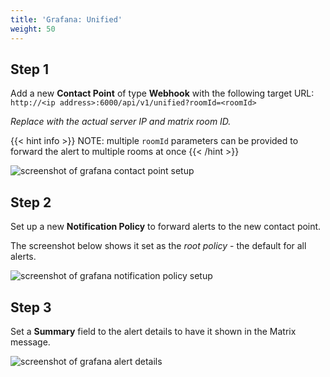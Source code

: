 ```yaml
---
title: 'Grafana: Unified'
weight: 50
---
```


## Step 1

Add a new **Contact Point** of type **Webhook** with the following target URL: `http://<ip address>:6000/api/v1/unified?roomId=<roomId>`

*Replace with the actual server IP and matrix room ID.*

{{< hint info >}}
NOTE: multiple `roomId` parameters can be provided to forward the alert to multiple rooms at once
{{< /hint >}}

![screenshot of grafana contact point setup](img/grafanaUnifiedContactPoint.png)

## Step 2

Set up a new **Notification Policy** to forward alerts to the new contact point.

The screenshot below shows it set as the *root policy* - the default for all alerts.

![screenshot of grafana notification policy setup](img/grafanaUnifiedPolicy.png)

## Step 3

Set a **Summary** field to the alert details to have it shown in the Matrix message.

![screenshot of grafana alert details](img/grafanaUnifiedDetails.png)
